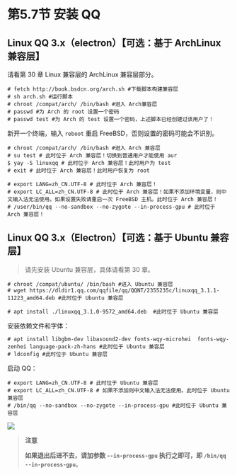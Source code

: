 # 第5.7节 安装 QQ

## Linux QQ 3.x（electron）【可选：基于 ArchLinux 兼容层】

请看第 30 章 Linux 兼容层的 ArchLinux 兼容层部分。

```
# fetch http://book.bsdcn.org/arch.sh #下载脚本构建兼容层
# sh arch.sh #运行脚本
# chroot /compat/arch/ /bin/bash #进入 Arch兼容层
# passwd #为 Arch 的 root 设置一个密码
# passwd test #为 Arch 的 test 设置一个密码，上述脚本已经创建过该用户了！

```
新开一个终端，输入 `reboot` 重启 FreeBSD，否则设置的密码可能会不识别。


```
# chroot /compat/arch/ /bin/bash #进入 Arch 兼容层
# su test # 此时位于 Arch 兼容层！切换到普通用户才能使用 aur
$ yay -S linuxqq # 此时位于 Arch 兼容层！此时用户为 test
# exit # 此时位于 Arch 兼容层！此时用户恢复为 root
````

```
# export LANG=zh_CN.UTF-8 # 此时位于 Arch 兼容层！
# export LC_ALL=zh_CN.UTF-8 # 此时位于 Arch 兼容层！如果不添加环境变量，则中文输入法无法使用。如果设置失败请重启一次 FreeBSD 主机。此时位于 Arch 兼容层！
# /user/bin/qq --no-sandbox --no-zygote --in-process-gpu # 此时位于 Arch 兼容层！
```

## Linux QQ 3.x（Electron）【可选：基于 Ubuntu 兼容层】

> 请先安装 Ubuntu 兼容层，具体请看第 30 章。

```
# chroot /compat/ubuntu/ /bin/bash #进入 Ubuntu 兼容层
# wget https://dldir1.qq.com/qqfile/qq/QQNT/2355235c/linuxqq_3.1.1-11223_amd64.deb #此时位于 Ubuntu 兼容层
```

```
# apt install ./linuxqq_3.1.0-9572_amd64.deb  #此时位于 Ubuntu 兼容层
```

安装依赖文件和字体：

```
# apt install libgbm-dev libasound2-dev fonts-wqy-microhei  fonts-wqy-zenhei language-pack-zh-hans #此时位于 Ubuntu 兼容层
# ldconfig #此时位于 Ubuntu 兼容层
```

启动 QQ：

```
# export LANG=zh_CN.UTF-8 # 此时位于 Ubuntu 兼容层
# export LC_ALL=zh_CN.UTF-8 # 如果不添加则中文输入法无法使用。此时位于 Ubuntu 兼容层
# /bin/qq --no-sandbox --no-zygote --in-process-gpu #此时位于 Ubuntu 兼容层
```

![](../.gitbook/assets/qq3.0.jpg)


> **注意**
>
>**如果退出后进不去，请加参数 `--in-process-gpu` 执行之即可，即 `/bin/qq --in-process-gpu`**。
